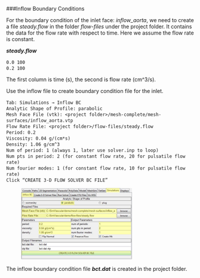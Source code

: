 ###Inflow Boundary Conditions

For the boundary condition of the inlet face: *inflow_aorta*, we need to create a file *steady.flow* in the folder *flow-files* under the project folder. It contains the data for the flow rate with respect to time. Here we assume the flow rate is constant. 

***steady.flow***

	0.0 100
	0.2 100

The first column is time (s), the second is flow rate (cm^3/s).

Use the inflow file to create boundary condition file for the inlet.

	Tab: Simulations → Inflow BC
	Analytic Shape of Profile: parabolic
	Mesh Face File (vtk): <project folder>/mesh-complete/mesh-surfaces/inflow_aorta.vtp
	Flow Rate File: <project folder>/flow-files/steady.flow
	Period: 0.2 
	Viscosity: 0.04 g/(cm*s)
	Density: 1.06 g/cm^3
	Num of period: 1 (always 1, later use solver.inp to loop)
	Num pts in period: 2 (for constant flow rate, 20 for pulsatile flow rate)
	Num fourier modes: 1 (for constant flow rate, 10 for pulsatile flow rate)
	Click “CREATE 3-D FLOW SOLVER BC FILE” 

<figure>
<img class="userGuideFigure"  src="documentation/userguide/imgs/simulation/inflowbc.jpg" width="70%"> 
</figure>

The inflow boundary condition file ***bct.dat*** is created in the project folder. 